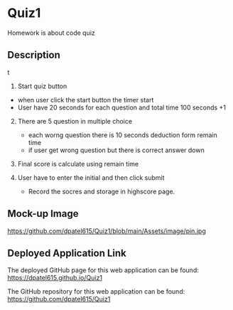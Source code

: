 # Quiz1
Homework is about code quiz 

## Description
t
1. Start quiz button
  * when user click the start button the timer start
  * User have 20 seconds for each question and total time 100 seconds +1

2. There are 5 question in multiple choice
    * each worng question there is 10 seconds deduction form remain time
    * if user get wrong question but there is correct answer down

3. Final score is calculate using remain time
4. User have to enter the initial and then click submit 
    * Record the socres and storage in highscore page.

## Mock-up Image
https://github.com/dpatel615/Quiz1/blob/main/Assets/image/pin.jpg

## Deployed Application Link

The deployed GitHub page for this web application can be found: https://dpatel615.github.io/Quiz1

The GitHub repository for this web application can be found: https://github.com/dpatel615/Quiz1

